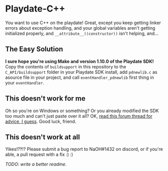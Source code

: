 # Playdate-C++

You want to use C++ on the playdate! Great, except you keep getting linker errors about exception handling, and your global variables aren't getting initialized properly, and `__attribute__((constructor))` isn't helping, and...

## The Easy Solution

**I sure hope you're using Make and version 1.10.0 of the Playdate SDK!** Copy the contents of `buildsupport` in this repository to the `C_API/buildsupport` folder in your Playdate SDK install, add `pdnewlib.c` as asource file in your project, and call `eventHandler_pdnewlib` first thing in your `eventHandler`.

## This doesn't work for me

Oh so you're on Windows or something? Or you already modified the SDK too much and can't just paste over it all? OK, [read this forum thread for advice, I guess](https://devforum.play.date/t/cpp-guide-c-on-playdate/5085). Good luck, friend.

## This doesn't work at all

Yikes!?‽!? Please submit a bug report to NaOH#1432 on discord, or if you're able, a pull request with a fix :) :)

*TODO: write a better readme.*